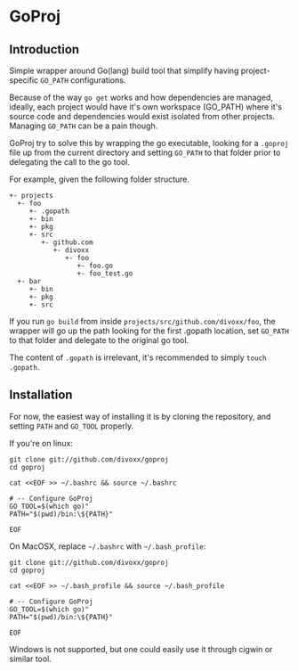 GoProj
======

Introduction
------------

Simple wrapper around Go(lang) build tool that simplify having project-specific `GO_PATH` configurations.

Because of the way `go get` works and how dependencies are managed, ideally, each project would have it's 
own workspace (GO_PATH) where it's source code and dependencies would exist isolated from other projects.
Managing `GO_PATH` can be a pain though.

GoProj try to solve this by wrapping the go executable, looking for a `.goproj` file up from the current
directory and setting `GO_PATH` to that folder prior to delegating the call to the go tool.

For example, given the following folder structure.

```
+- projects
  +- foo
     +- .gopath
     +- bin
     +- pkg
     +- src
        +- github.com
           +- divoxx
              +- foo
                 +- foo.go
                 +- foo_test.go
  +- bar
     +- bin
     +- pkg
     +- src
```

If you run `go build` from inside `projects/src/github.com/divoxx/foo`, the wrapper will go up the path
looking for the first .gopath location, set `GO_PATH` to that folder and delegate to the original go tool.

The content of `.gopath` is irrelevant, it's recommended to simply `touch .gopath`.

Installation
------------

For now, the easiest way of installing it is by cloning the repository, and setting `PATH` and `GO_TOOL`
properly. 

If you're on linux:

```
git clone git://github.com/divoxx/goproj
cd goproj

cat <<EOF >> ~/.bashrc && source ~/.bashrc

# -- Configure GoProj
GO_TOOL=$(which go)"
PATH="$(pwd)/bin:\${PATH}"

EOF
```

On MacOSX, replace `~/.bashrc` with `~/.bash_profile`:

```
git clone git://github.com/divoxx/goproj
cd goproj

cat <<EOF >> ~/.bash_profile && source ~/.bash_profile

# -- Configure GoProj
GO_TOOL=$(which go)"
PATH="$(pwd)/bin:\${PATH}"

EOF
```

Windows is not supported, but one could easily use it through cigwin or similar tool.